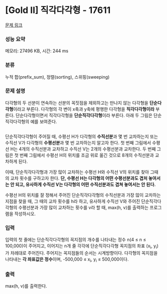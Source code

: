 # [Gold II] 직각다각형 - 17611 

[문제 링크](https://www.acmicpc.net/problem/17611) 

### 성능 요약

메모리: 27496 KB, 시간: 244 ms

### 분류

누적 합(prefix_sum), 정렬(sorting), 스위핑(sweeping)

### 문제 설명

<p>다각형의 두 선분이 연속하는 선분의 꼭짓점을 제외하고는 만나지 않는 다각형을 <strong>단순다각형</strong>이라고 부른다. 다각형의 각 변이 x축과 y축에 평행한 다각형을 <strong>직각다각형이라</strong> 부른다. 단순다각형이면서 직각다각형을 <strong>단순직각다각형</strong>이라 부른다. 아래 두 그림은 단순직각다각형의 예를 보여준다. </p>

<p style="text-align: center;"><img alt="" src="https://upload.acmicpc.net/8ea43503-6e96-4908-a565-447ecc44bc75/-/preview/"><img alt="" src="https://upload.acmicpc.net/5eecd6fa-b085-4884-aa4c-5341e50e2738/-/preview/"></p>

<p>단순직각다각형이 주어질 때, 수평선 H가 다각형의 <strong>수직선분</strong>과 몇 번 교차하는지 또는 수직선 V가 다각형의 <strong>수평선분</strong>과 몇 번 교차하는지 알고자 한다. 첫 번째 그림에서 수평선 H는 4개의 수직선분과 교차하고 수직선 V는 2개의 수평선분과 교차한다. 두 번째 그림은 첫 번째 그림에서 수평선 H의 위치를 조금 위로 옮긴 것으로 8개의 수직선분과 교차하게 된다. </p>

<p>이때, 단순직각다각형과 가장 많이 교차하는 수평선 H와 수직선 V의 위치를 찾아 그때의 교차 횟수를 구하고자 한다. <strong>단, 수평선 H는 다각형의 어떤 수평선분과도 겹처 놓여서는 안 되고, 유사하게 수직선 V는 다각형의 어떤 수직선분과도 겹쳐 놓여서는 안 된다.</strong></p>

<p>수평선 H의 위치를 잘 정해서 주어진 단순직각다각형의 수직선분과 가장 많이 교차하는 지점을 찾을 때, 그 때의 교차 횟수를 h라 하고, 유사하게 수직선 V와 주어진 단순직각다각형의 수평선분과 가장 많이 교차하는 횟수를 v라 할 때, max(h, v)를 출력하는 프로그램을 작성하시오.</p>

### 입력 

 <p>입력의 첫 줄에는 단순직각다각형의 꼭지점의 개수를 나타내는 정수 n(4 ≤ n ≤ 100,000)이 주어지고, 이어지는 n개 줄 각각에 단순직각다각형 꼭지점의 좌표 (x<sub>i</sub>, y<sub>i</sub>)가 차례대로 주어진다. 주어지는 꼭지점들의 순서는 시계방향이다. 다각형의 꼭지점을 나타내는 <strong>각 좌표값은 정수</strong>이며, -500,000 ≤ x<sub>i</sub>, y<sub>i</sub> ≤ 500,000이다.</p>

### 출력 

 <p>max(h, v)를 출력한다.</p>


